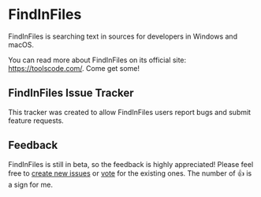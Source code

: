 # FindInFiles
<!-- <p align="center">
<img alt="FindInFiles Logo" src="/logo.png" width="329" height="167" />
</p>
 -->
FindInFiles is searching text in sources for developers in Windows and macOS.

You can read more about FindInFiles on its official site: <https://toolscode.com/>. Come get some!

## FindInFiles Issue Tracker

This tracker was created to allow FindInFiles users report bugs and submit feature requests.

## Feedback

FindInFiles is still in beta, so the feedback is highly appreciated! Please feel free to [create new issues](https://github.com/toolscode/findinfiles/issues/new) or [vote](https://github.com/toolscode/findinfiles/issues) for the existing ones. The number of :thumbsup: is a sign for me.
